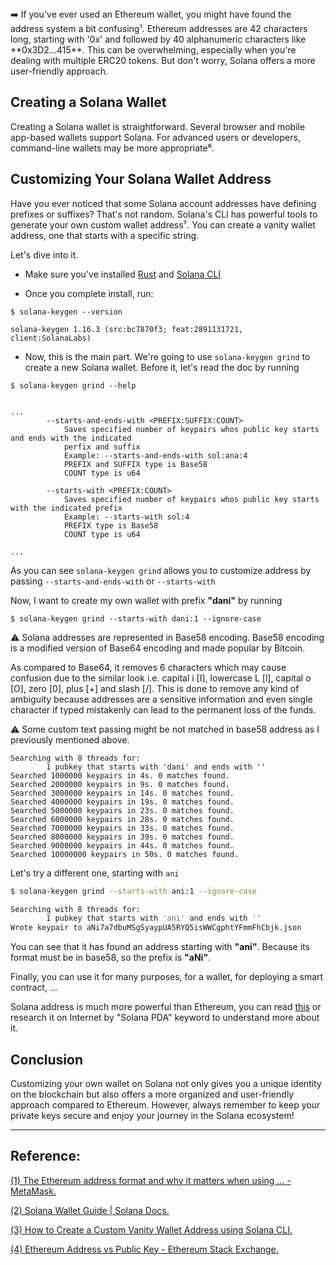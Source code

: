 <alert type="info">
➡️ If you've ever used an Ethereum wallet, you might have found the address system a bit confusing¹. Ethereum addresses are 42 characters long, starting with '0x' and followed by 40 alphanumeric characters like **0x3D2...415**. This can be overwhelming, especially when you're dealing with multiple ERC20 tokens. But don't worry, Solana offers a more user-friendly approach.
</alert>

## Creating a Solana Wallet

Creating a Solana wallet is straightforward. Several browser and mobile app-based wallets support Solana. For advanced users or developers, command-line wallets may be more appropriate⁶. 

## Customizing Your Solana Wallet Address

Have you ever noticed that some Solana account addresses have defining prefixes or suffixes? That's not random. Solana's CLI has powerful tools to generate your own custom wallet address⁷. You can create a vanity wallet address, one that starts with a specific string. 


Let's dive into it.

- Make sure you've installed [Rust](https://solanacookbook.com/getting-started/installation.html#install-rust) and [Solana CLI](https://solanacookbook.com/getting-started/installation.html#install-cli)

- Once you complete install, run:

```shell
$ solana-keygen --version

solana-keygen 1.16.3 (src:bc7870f3; feat:2891131721, client:SolanaLabs)
```

- Now, this is the main part. We're going to use `solana-keygen grind` to create a new Solana wallet. Before it, let's read the doc by running

```shell
$ solana-keygen grind --help


...
        --starts-and-ends-with <PREFIX:SUFFIX:COUNT>
            Saves specified number of keypairs whos public key starts and ends with the indicated
            perfix and suffix
            Example: --starts-and-ends-with sol:ana:4
            PREFIX and SUFFIX type is Base58
            COUNT type is u64

        --starts-with <PREFIX:COUNT>
            Saves specified number of keypairs whos public key starts with the indicated prefix
            Example: --starts-with sol:4
            PREFIX type is Base58
            COUNT type is u64

...
```

As you can see `solana-keygen grind` allows you to customize address by passing `--starts-and-ends-with` or `--starts-with`

Now, I want to create my own wallet with prefix **"dani"** by running

```shell
$ solana-keygen grind --starts-with dani:1 --ignore-case
```

<alert type="warning">
⚠️  Solana addresses are represented in Base58 encoding. Base58 encoding is a modified version of Base64 encoding and made popular by Bitcoin.

As compared to Base64, it removes 6 characters which may cause confusion due to the similar look i.e. capital i [I], lowercase L [l], capital o [O], zero [0], plus [+] and slash [/]. This is done to remove any kind of ambiguity because addresses are a sensitive information and even single character if typed mistakenly can lead to the permanent loss of the funds.
</alert>


<alert type="secondary">
⚠️  Some custom text passing might be not matched in base58 address as I previously mentioned above.

```shell
Searching with 8 threads for:
        1 pubkey that starts with 'dani' and ends with ''
Searched 1000000 keypairs in 4s. 0 matches found.
Searched 2000000 keypairs in 9s. 0 matches found.
Searched 3000000 keypairs in 14s. 0 matches found.
Searched 4000000 keypairs in 19s. 0 matches found.
Searched 5000000 keypairs in 23s. 0 matches found.
Searched 6000000 keypairs in 28s. 0 matches found.
Searched 7000000 keypairs in 33s. 0 matches found.
Searched 8000000 keypairs in 39s. 0 matches found.
Searched 9000000 keypairs in 44s. 0 matches found.
Searched 10000000 keypairs in 50s. 0 matches found.
```
</alert>

Let's try a different one, starting with `ani`

```sh
$ solana-keygen grind --starts-with ani:1 --ignore-case

Searching with 8 threads for:
        1 pubkey that starts with 'ani' and ends with ''
Wrote keypair to aNi7a7dbuMSgSyaypUA5RYQ5isWWCgphtYFmmFhCbjk.json
```

You can see that it has found an address starting with **"ani"**. Because its format must be in base58, so the prefix is **"aNi"**.


Finally, you can use it for many purposes, for a wallet, for deploying a smart contract, ...

Solana address is much more powerful than Ethereum, you can read [this](https://solanacookbook.com/core-concepts/pdas.html#program-derived-addresses-pdas) or research it on Internet by "Solana PDA" keyword to understand more about it.

## Conclusion

Customizing your own wallet on Solana not only gives you a unique identity on the blockchain but also offers a more organized and user-friendly approach compared to Ethereum. However, always remember to keep your private keys secure and enjoy your journey in the Solana ecosystem!

---


## Reference:
[(1) The Ethereum address format and why it matters when using ... - MetaMask.](https://support.metamask.io/hc/en-us/articles/4702972178459-The-Ethereum-address-format-and-why-it-matters-when-using-MetaMask)

[(2) Solana Wallet Guide | Solana Docs.](https://docs.solana.com/wallet-guide)

[(3) How to Create a Custom Vanity Wallet Address using Solana CLI.](https://www.quicknode.com/guides/solana-development/getting-started/how-to-create-a-custom-vanity-wallet-address-using-solana-cli)

[(4) Ethereum Address vs Public Key - Ethereum Stack Exchange.](https://ethereum.stackexchange.com/questions/33171/ethereum-address-vs-public-key)

